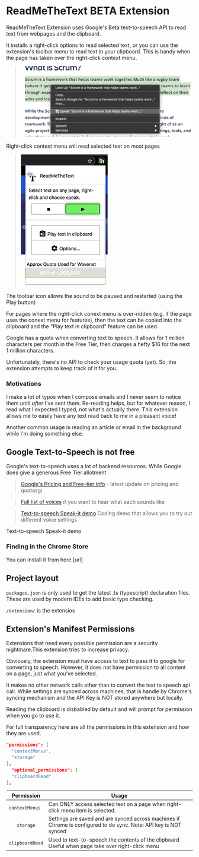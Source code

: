# ReadMeTheText BETA Extension
ReadMeTheText Extension uses Google's Beta text-to-speech API to read text from webpages and the clipboard.

It installs a right-click options to read selected text, or you can use the extension's toolbar menu to read text in your clipboard. This is handy when the page has taken over the right-click context menu.

>  ![Demo of selected text feature ](./assets/example-playing-selected-text.png)
 
 Right-click context menu will read selected text on most pages

>  ![Demo of selected Chrome toolbar feature ](./assets/example-toolbar-ui.png)
>

The toolbar icon allows the sound to be paused and restarted (using the Play button)

For pages where the right-click conext menu is over-ridden (e.g. if the page uses the conext menu for features), 
then the text can be copied into the clipboard and the "Play text in clipboard" feature can be used.

Google has a quota when converting text to speech. It allows for 1 million characters per month
in the Free Tier, then charges a hefty $16 for the next 1 million characters.

Unfortunately, there's no API to check your usage quota (yet). So, the extension attempts to keep track of it for you.

### Motivations
I make a lot of typos when I compose emails and I never seem to notice them until _after_ I've sent them. 
Re-reading helps, but for whatever reason, I read what I expected I typed, not what's actually
there. This extension allows me to easily have any text read back to me in a pleasant voice!

Another common usage is reading an article or email in the background while I'm doing something else.

## Google Text-to-Speech is not free
Google's text-to-speech uses a lot of backend resources. While Google does give a generous Free Tier allotment

>  [Google's Pricing and Free-tier info](https://cloud.google.com/text-to-speech/pricing) - latest update on pricing and quotasgi

>  [Full list of voices](https://cloud.google.com/text-to-speech/docs/voices) if you want to hear what each sounds like

>  [Text-to-speech Speak-it demo](https://cloud.google.com/text-to-speech#section-2) Coding demo that allows you to try out different voice settings 

Text-to-speech Speak-it demo


### Finding in the Chrome Store

You can install it from here [url]



## Project layout

`packages.json` is only used to get the latest .ts (typescript) declaration files. These are used by modern IDEs to add basic type checking.

`/extension/` is the extensios

## Extension's Manifest Permissions

Extensions that need every possible permission are a security nightmare.This extension tries to increase privacy.

Obviously, the extension must have access to text to pass it to google for converting to speech. 
However, it does not have permission to all content on a page, just what you've selected.

It makes no other network calls other than to convert the text to speech api call. While settings are synced across machines,
that is handle by Chrome's syncing mechanism and the API Key is NOT stored anywhere but locally.

Reading the clipboard is disbabled by default and will prompt for permission when you go to use it.

For full transparency here are all the permissions in this extension and how they are used.

```json
"permissions": [
  "contextMenus", 
  "storage"
],
  "optional_permissions": [
  "clipboardRead"
],
```

|   Permission   | Usage                      |
|----------------|----------------------------|
|`contextMenus`  | Can ONLY access selected text on a page when right-click menu item is selected.|
|`   storage`    | Settings are saved and are synced across machines if Chrome is configured to do sync. Note: API key is NOT synced|
|`clipboardRead` | Used to text-to-speech the contents of the clipboard. Useful when page take over right-click menu|


